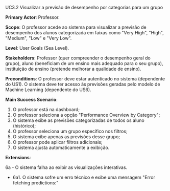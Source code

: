 UC3.2 Visualizar a previsão de desempenho por categorias para um grupo

**Primary Actor**: Professor.

**Scope**: O professor acede ao sistema para visualizar a previsão de desempenho dos alunos categorizada em faixas como "Very High", "High", "Medium", "Low" e "Very Low".

**Level**: User Goals (Sea Level).

**Stakeholders**: Professor (quer compreender o desempenho geral do grupo), aluno (beneficiam de um ensino mais adequado para o seu grupo), instituição de ensino (pretende melhorar a qualidade de ensino).

**Preconditions**: O professor deve estar autenticado no sistema (dependente do US1). O sistema deve ter acesso às previsões geradas pelo modelo de Machine Learning (dependente do US6). 

**Main Success Scenario**:
1. O professor está na dashboard;
2. O professor seleciona a opção "Performance Overview by Category";
3. O sistema exibe as previsões categorizadas de todos os aluno (histórico);
4. O professor seleciona um grupo específico nos filtros;
4. O sistema exibe apenas as previsões desse grupo;
5. O professor pode aplicar filtros adicionais;
6. O sistema ajusta automaticamente a exibição.

**Extensions**:

6a - O sistema falha ao exibir as visualizações interativas.
- 6a1. O sistema sofre um erro técnico e exibe uma mensagem "Error fetching predictions:"
